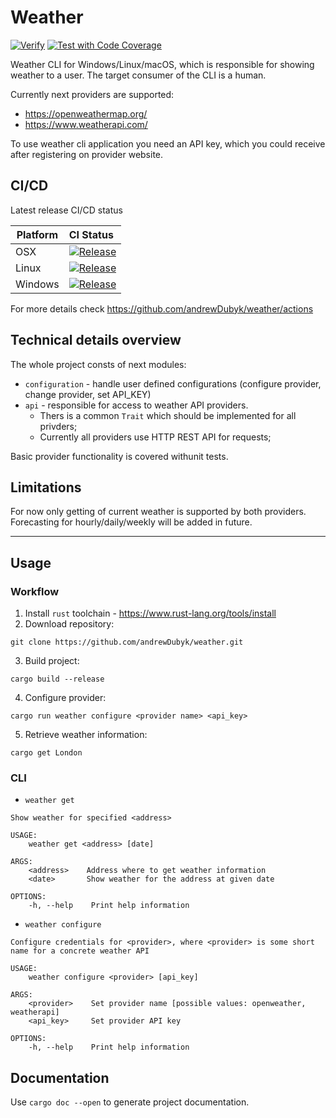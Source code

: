 
# Weather

[![Verify](https://github.com/andrewDubyk/weather/actions/workflows/verify.yaml/badge.svg)](https://github.com/andrewDubyk/weather/actions/workflows/verify.yaml) [![Test with Code Coverage](https://github.com/andrewDubyk/weather/actions/workflows/test.yaml/badge.svg)](https://github.com/andrewDubyk/weather/actions/workflows/test.yaml)


Weather CLI for Windows/Linux/macOS, which is responsible for showing weather to a user. The target consumer of the CLI is a human.

Currently next providers are supported:

- https://openweathermap.org/
- https://www.weatherapi.com/

To use weather cli application you need an API key, which you could receive after registering on provider website.

## CI/CD

Latest release CI/CD status

Platform | CI Status
---------|:---------
OSX      | [![Release](https://github.com/andrewDubyk/weather/actions/workflows/release.yaml/badge.svg)](https://github.com/andrewDubyk/weather/actions/workflows/release.yaml)
Linux    | [![Release](https://github.com/andrewDubyk/weather/actions/workflows/release.yaml/badge.svg)](https://github.com/andrewDubyk/weather/actions/workflows/release.yaml)
Windows  | [![Release](https://github.com/andrewDubyk/weather/actions/workflows/release.yaml/badge.svg)](https://github.com/andrewDubyk/weather/actions/workflows/release.yaml)

For more details check https://github.com/andrewDubyk/weather/actions

## Technical details overview

The whole project consts of next modules:

- `configuration` - handle user defined configurations (configure provider, change provider, set API_KEY)
- `api` - responsible for access to weather API providers.
    - Thers is a common `Trait` which should be implemented for all privders;
    - Currently all providers use HTTP REST API for requests;

Basic provider functionality is covered withunit tests.

## Limitations

For now only getting of current weather is supported by both providers. Forecasting for hourly/daily/weekly will be added in future.

---

## Usage

### Workflow
1. Install `rust` toolchain - https://www.rust-lang.org/tools/install
2. Download repository:
```
git clone https://github.com/andrewDubyk/weather.git
```

3. Build project:
```
cargo build --release
```

4. Configure provider:
```
cargo run weather configure <provider name> <api_key> 
```
5. Retrieve weather information:
```
cargo get London
```

### CLI

- `weather get`

```
Show weather for specified <address>

USAGE:
    weather get <address> [date]

ARGS:
    <address>    Address where to get weather information
    <date>       Show weather for the address at given date

OPTIONS:
    -h, --help    Print help information
```

- `weather configure`

```
Configure credentials for <provider>, where <provider> is some short name for a concrete weather API

USAGE:
    weather configure <provider> [api_key]

ARGS:
    <provider>    Set provider name [possible values: openweather, weatherapi]
    <api_key>     Set provider API key

OPTIONS:
    -h, --help    Print help information
```

## Documentation

Use `cargo doc --open` to generate project documentation.
